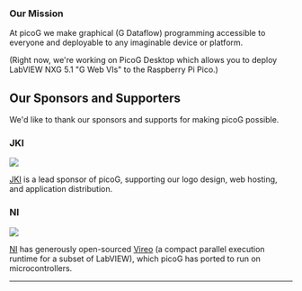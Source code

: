### Our Mission

At picoG we make graphical (G Dataflow) programming accessible to everyone and deployable to any imaginable device or platform.

(Right now, we're working on PicoG Desktop which allows you to deploy LabVIEW NXG 5.1 "G Web VIs" to the Raspberry Pi Pico.)

## Our Sponsors and Supporters

We'd like to thank our sponsors and supports for making picoG possible.

### JKI

![](https://user-images.githubusercontent.com/381432/128290531-b8428509-c0c1-4350-8779-4af5d43dfc47.png)

[JKI](jki.net) is a lead sponsor of picoG, supporting our logo design, web hosting, and application distribution.

### NI

![](https://user-images.githubusercontent.com/381432/128289892-719ac4db-5c1b-4428-848c-f343f14c78e6.jpg)

[NI](ni.com) has generously open-sourced [Vireo](https://github.com/ni/VireoSDK) (a compact parallel execution runtime for a subset of LabVIEW), which picoG has ported to run on microcontrollers.

---
